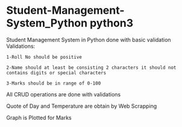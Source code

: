 # Student-Management-System_Python python3
Student Management System in Python done with basic validation
Validations:

	1-Roll No should be positive
	
	2-Name should at least be consisting 2 characters it should not contains digits or special characters
	
	3-Marks should be in range of 0-100
	
All CRUD operations are done with validations

Quote of Day and Temperature are obtain by Web Scrapping

Graph is Plotted for Marks
